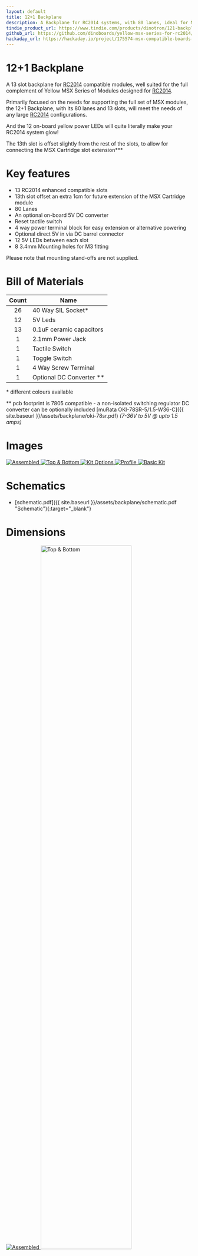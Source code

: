 ```yaml
---
layout: default
title: 12+1 Backplane
description: A Backplane for RC2014 systems, with 80 lanes, ideal for MSX configuration.
tindie_product_url: https://www.tindie.com/products/dinotron/121-backplane-designed-for-rc2014-systems/
github_url: https://github.com/dinoboards/yellow-msx-series-for-rc2014/blob/main/backplane/readme.md
hackaday_url: https://hackaday.io/project/175574-msx-compatible-boards-for-rc2014
---
```


# 12+1 Backplane

A 13 slot backplane for [RC2014](https://rc2014.co.uk/) compatible modules, well suited for the full complement of Yellow MSX Series of Modules designed for [RC2014](https://rc2014.co.uk/).

Primarily focused on the needs for supporting the full set of MSX modules, the 12+1 Backplane, with its 80 lanes and 13 slots, will meet the needs of any large [RC2014](https://rc2014.co.uk/) configurations.

And the 12 on-board yellow power LEDs will quite literally make your RC2014 system glow!

The 13th slot is offset slightly from the rest of the slots, to allow for connecting the MSX Cartridge slot extension***

# Key features

* 13 RC2014 enhanced compatible slots
* 13th slot offset an extra 1cm for future extension of the MSX Cartridge module
* 80 Lanes
* An optional on-board 5V DC converter
* Reset tactile switch
* 4 way power terminal block for easy extension or alternative powering
* Optional direct 5V in via DC barrel connector
* 12 5V LEDs between each slot
* 8 3.4mm Mounting holes for M3 fitting

Please note that mounting stand-offs are not supplied.

# Bill of Materials

|Count   | Name                    |
|:------:|-------------------------|
| 26     | 40 Way SIL Socket*       |
| 12     | 5V Leds                 |
| 13     | 0.1uF ceramic capacitors |
| 1      | 2.1mm Power Jack        |
| 1      | Tactile Switch          |
| 1      | Toggle Switch           |
| 1      | 4 Way Screw Terminal    |
| 1      | Optional DC Converter **          |

\* different colours available

\*\* pcb footprint is 7805 compatible - a non-isolated switching regulator DC converter can be optionally included [muRata OKI-78SR-5/1.5-W36-C]({{ site.baseurl }}/assets/backplane/oki-78sr.pdf)  *(7-36V to 5V @ upto 1.5 amps)*

# Images

<div class="image-gallery">
  <div class="image-column">
    <a href="{{ site.baseurl }}/assets/backplane/assembled.jpg" target="_blank">
      <img src="{{ site.baseurl }}/assets/backplane/assembled.jpg" alt="Assembled" />
    </a>
    <a href="{{ site.baseurl }}/assets/backplane/top-and-bottom.jpg" target="_blank">
      <img src="{{ site.baseurl }}/assets/backplane/top-and-bottom.jpg" alt="Top & Bottom" />
    </a>
    <a href="{{ site.baseurl }}/assets/backplane/options.jpg" target="_blank">
      <img src="{{ site.baseurl }}/assets/backplane/options.jpg" alt="Kit Options" />
    </a>
    <a href="{{ site.baseurl }}/assets/backplane/profile-powered.jpg" target="_blank">
      <img src="{{ site.baseurl }}/assets/backplane/profile-powered.jpg" alt="Profile" />
    </a>
    <a href="{{ site.baseurl }}/assets/backplane/basic-kit.jpg" target="_blank">
      <img src="{{ site.baseurl }}/assets/backplane/basic-kit.jpg" alt="Basic Kit" />
    </a>
  </div>
</div>

# Schematics

* [schematic.pdf]({{ site.baseurl }}/assets/backplane/schematic.pdf "Schematic"){:target="_blank"}

# Dimensions

<div class="image-gallery">
  <div class="image-column">
    <a href="{{ site.baseurl }}/assets/backplane/backplane-dimensions.png" target="_blank">
      <img src="{{ site.baseurl }}/assets/backplane/backplane-dimensions.png" alt="Assembled" />
    </a>
    <a href="{{ site.baseurl }}/assets/backplane/module-dimensions.png"  target="_blank">
      <img src="{{ site.baseurl }}/assets/backplane/module-dimensions.png" style="width:70%" alt="Top & Bottom" />
    </a>
  </div>
</div>

{% include disclaimer.md %}

# See Also
